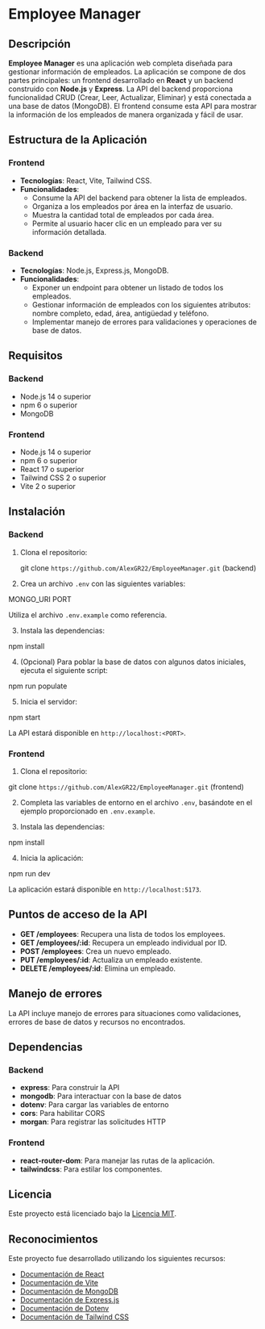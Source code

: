 # Employee Manager

## Descripción
**Employee Manager** es una aplicación web completa diseñada para gestionar información de empleados. La aplicación se compone de dos partes principales: un frontend desarrollado en **React** y un backend construido con **Node.js** y **Express**. La API del backend proporciona funcionalidad CRUD (Crear, Leer, Actualizar, Eliminar) y está conectada a una base de datos (MongoDB). El frontend consume esta API para mostrar la información de los empleados de manera organizada y fácil de usar.

## Estructura de la Aplicación

### Frontend
- **Tecnologías**: React, Vite, Tailwind CSS.
- **Funcionalidades**:
  - Consume la API del backend para obtener la lista de empleados.
  - Organiza a los empleados por área en la interfaz de usuario.
  - Muestra la cantidad total de empleados por cada área.
  - Permite al usuario hacer clic en un empleado para ver su información detallada.

### Backend
- **Tecnologías**: Node.js, Express.js, MongoDB.
- **Funcionalidades**:
  - Exponer un endpoint para obtener un listado de todos los empleados.
  - Gestionar información de empleados con los siguientes atributos: nombre completo, edad, área, antigüedad y teléfono.
  - Implementar manejo de errores para validaciones y operaciones de base de datos.

## Requisitos

### Backend
- Node.js 14 o superior
- npm 6 o superior
- MongoDB

### Frontend
- Node.js 14 o superior
- npm 6 o superior
- React 17 o superior
- Tailwind CSS 2 o superior
- Vite 2 o superior

## Instalación

### Backend

1. Clona el repositorio:
   
   git clone `https://github.com/AlexGR22/EmployeeManager.git` (backend)

2. Crea un archivo `.env` con las siguientes variables:

MONGO_URI 
PORT


Utiliza el archivo `.env.example` como referencia.

3. Instala las dependencias:

npm install

4. (Opcional) Para poblar la base de datos con algunos datos iniciales, ejecuta el siguiente script:

npm run populate

5. Inicia el servidor:

npm start

La API estará disponible en `http://localhost:<PORT>`.

### Frontend

1. Clona el repositorio:

git clone `https://github.com/AlexGR22/EmployeeManager.git` (frontend)

2. Completa las variables de entorno en el archivo `.env`, basándote en el ejemplo proporcionado en `.env.example`.

3. Instala las dependencias:

npm install

4. Inicia la aplicación:

npm run dev

La aplicación estará disponible en `http://localhost:5173`.

## Puntos de acceso de la API

- **GET /employees**: Recupera una lista de todos los employees.
- **GET /employees/:id**: Recupera un empleado individual por ID.
- **POST /employees**: Crea un nuevo empleado.
- **PUT /employees/:id**: Actualiza un empleado existente.
- **DELETE /employees/:id**: Elimina un empleado.

## Manejo de errores

La API incluye manejo de errores para situaciones como validaciones, errores de base de datos y recursos no encontrados.

## Dependencias

### Backend
- **express**: Para construir la API
- **mongodb**: Para interactuar con la base de datos
- **dotenv**: Para cargar las variables de entorno
- **cors**: Para habilitar CORS
- **morgan**: Para registrar las solicitudes HTTP

### Frontend
- **react-router-dom**: Para manejar las rutas de la aplicación.
- **tailwindcss**: Para estilar los componentes.

## Licencia

Este proyecto está licenciado bajo la [Licencia MIT](LICENSE).

## Reconocimientos

Este proyecto fue desarrollado utilizando los siguientes recursos:

- [Documentación de React](https://reactjs.org/docs/getting-started.html)
- [Documentación de Vite](https://vitejs.dev/guide/)
- [Documentación de MongoDB](https://www.mongodb.com/docs/)
- [Documentación de Express.js](https://expressjs.com/)
- [Documentación de Dotenv](https://www.npmjs.com/package/dotenv)
- [Documentación de Tailwind CSS](https://tailwindcss.com/docs)
